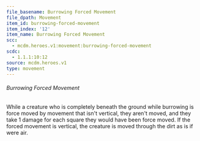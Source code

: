 ```yaml
---
file_basename: Burrowing Forced Movement
file_dpath: Movement
item_id: burrowing-forced-movement
item_index: '12'
item_name: Burrowing Forced Movement
scc:
  - mcdm.heroes.v1:movement:burrowing-forced-movement
scdc:
  - 1.1.1:10:12
source: mcdm.heroes.v1
type: movement
---
```


###### Burrowing Forced Movement

While a creature who is completely beneath the ground while burrowing is force moved by movement that isn't vertical, they aren't moved, and they take 1 damage for each square they would have been force moved. If the forced movement is vertical, the creature is moved through the dirt as is if were air.
